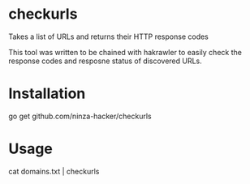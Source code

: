 # checkurls
Takes a list of URLs and returns their HTTP response codes

This tool was written to be chained with hakrawler to easily check the response codes  and resposne status  of discovered URLs.

# Installation
go get github.com/ninza-hacker/checkurls

# Usage
 cat domains.txt | checkurls

